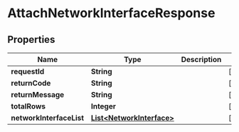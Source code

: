 
# AttachNetworkInterfaceResponse

## Properties
Name | Type | Description | Notes
------------ | ------------- | ------------- | -------------
**requestId** | **String** |  |  [optional]
**returnCode** | **String** |  |  [optional]
**returnMessage** | **String** |  |  [optional]
**totalRows** | **Integer** |  |  [optional]
**networkInterfaceList** | [**List&lt;NetworkInterface&gt;**](NetworkInterface.md) |  |  [optional]



